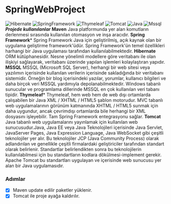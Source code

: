 # SpringWebProject
![Hibernate](https://cdn-media-1.freecodecamp.org/images/1*GI9m2zoDYsNNU59q20nMsg.jpeg)
![SpringFramework](https://unpocodejava.files.wordpress.com/2019/09/top-10-reasons-to-use-spring-framework-1.jpg)
![Thymeleaf](https://miro.medium.com/max/8218/1*Z_Hy_jgKtu0HFGhNMxGTKw.png)
![Tomcat](https://sabahattindevrez.com/wp-content/uploads/2018/11/apache-tomcat-rce-exploit.png)
![Java](https://www.oracle.com/a/tech/img/cb88-java-logo-001.jpg)
![Mssql](http://ata.com.tr/upload/5caeeca914578.png)
***Projede kullanılanlar*** 
**Maven** Java platformunda yer alan komutların derlenmesi sırasında kullanılan otomasyon ve inşa aracıdır.
**Spring Framework*** Spring Framework Java için geliştirilmiş, açık kaynak olan bir uygulama geliştirme framework'üdür. Spring Framework'ün temel özellikleri harhangi bir Java uygulaması tarafından kullanılabilmektedir. 
**Hibernate** ORM kütüphanesidir. Nesne yönelimli modellere göre veritabanı ile olan ilişkiyi sağlayarak, veritabanı üzerinde yapılan işlemleri kolaylaştıran yapıdır.
**MSSQL** MSSQL (Microsoft SQL Server), herhangi bir web sitesi veya yazılımın içerisinde kullanılan verilerin içerisinde sakladığında bir veritabanı sistemidir. Örneğin bir blog içerisindeki yazılar, yorumlar, kullanıcı bilgileri ve daha birçok veri MSSQL yardımıyla depolanabilmektedir. Windows tabanlı sunucular ve programlama dillerinde MSSQL en çok kullanılan veri tabanı tipidir.
**Thymeleaf*** Thymeleaf, hem web hem de web dışı ortamlarda çalışabilen bir Java XML / XHTML / HTML5 şablon motorudur. MVC tabanlı web uygulamalarının görünüm katmanında XHTML / HTML5 sunmak için daha uygundur, ancak çevrimdışı ortamlarda bile herhangi bir XML dosyasını işleyebilir. Tam Spring Framework entegrasyonu sağlar.
**Tomcat** Java tabanlı web uygulamalarını yayınlamak için kullanılan web sunucusudur.Java, Java EE veya Java Teknolojileri içerisinde Java Servlet, JavaServer Pages, Java Expression Language, Java WebSocket gibi çeşitli teknolojiler yer alır. Bu teknolojiler JCP (Java Community Process) olarak adlandırılan ve genellikle çeşitli firmalardaki geliştiriciler tarafından standart olarak belirlenir. Standartlar belirlendikten sonra bu teknolojilerin kullanılabilmesi için bu standartların kodlara dökülmesi-implement gerekir. Apache Tomcat bu standartları uygulayan ve içerisinde web sunucusu yer alan bir Java uygulamasıdır.

### Adımlar
- [x] Maven update edilir paketler yüklenir.
- [x] Tomcat ile proje ayağa kaldırılır.
